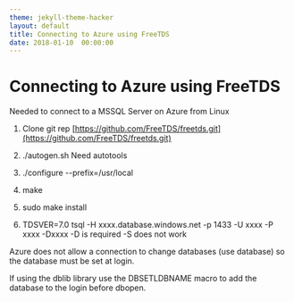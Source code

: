 ```yaml
---
theme: jekyll-theme-hacker
layout: default
title: Connecting to Azure using FreeTDS
date: 2018-01-10  00:00:00
---
```


#  Connecting to Azure using FreeTDS

Needed to connect to a MSSQL Server on Azure from Linux

1. Clone git rep [https://github.com/FreeTDS/freetds.git](https://github.com/FreeTDS/freetds.git)

2. ./autogen.sh
Need autotools

3. ./configure --prefix=/usr/local  

4. make

5. sudo make install

6. TDSVER=7.0 tsql -H xxxx.database.windows.net -p 1433 -U xxxx -P xxxx -Dxxxx
-D is required
-S does not work 


Azure does not allow a connection to change databases (use database) so the database must be set at login.

If using the dblib library use the DBSETLDBNAME macro to add the database to the login before dbopen.

